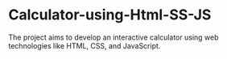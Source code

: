 # Calculator-using-Html-SS-JS
The project aims to develop an interactive calculator using web technologies like HTML, CSS, and JavaScript.

